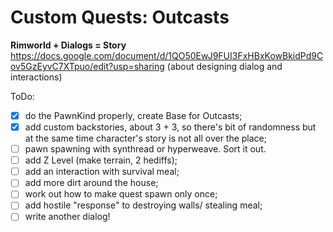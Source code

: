 # Custom Quests: Outcasts
**Rimworld + Dialogs = Story**
<br>https://docs.google.com/document/d/1QO50EwJ9FUI3FxHBxKowBkidPd9Cov5GzEyvC7XTpuo/edit?usp=sharing (about designing dialog and interactions)

ToDo:
- [x] do the PawnKind properly, create Base for Outcasts;
- [x] add custom backstories, about 3 + 3, so there's bit of randomness but at the same time character's story is not all over the place;
- [ ] pawn spawning with synthread or hyperweave. Sort it out.
- [ ] add Z Level (make terrain, 2 hediffs);
- [ ] add an interaction with survival meal;
- [ ] add more dirt around the house;
- [ ] work out how to make quest spawn only once;
- [ ] add hostile "response" to destroying walls/ stealing meal;
- [ ] write another dialog!

